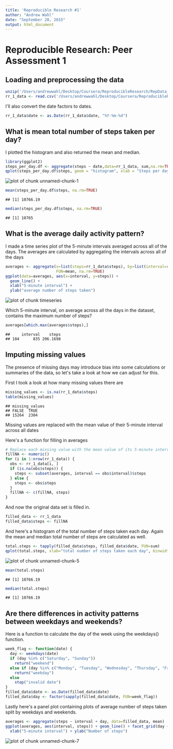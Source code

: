 ```yaml
---
title: 'Reproducible Research #1'
author: "Andrew Wahl"
date: "September 20, 2015"
output: html_document
---
```


# Reproducible Research: Peer Assessment 1

## Loading and preprocessing the data

```r
unzip('/Users/andrewwahl/Desktop/Coursera/ReproducibleResearch/RepData_PeerAssessment1/activity.zip')
rr_1_data <- read.csv('/Users/andrewwahl/Desktop/Coursera/ReproducibleResearch/activity.csv', header = TRUE)
```

I'll also convert the date factors to dates.

```r
rr_1_data$date <- as.Date(rr_1_data$date, "%Y-%m-%d")
```
## What is mean total number of steps taken per day?

I plotted the histogram and also returned the mean and median.

```r
library(ggplot2)
steps_per_day.df <- aggregate(steps ~ date,data=rr_1_data, sum,na.rm=TRUE)
qplot(steps_per_day.df$steps, geom = "histogram", xlab = "Steps per day", binwidth=1000)
```

![plot of chunk unnamed-chunk-1](figure/unnamed-chunk-1-1.png) 

```r
mean(steps_per_day.df$steps, na.rm=TRUE)
```

```
## [1] 10766.19
```

```r
median(steps_per_day.df$steps, na.rm=TRUE)
```

```
## [1] 10765
```

## What is the average daily activity pattern?

I made a time series plot of the 5-minute intervals averaged across all of the days.
The averages are calculated by aggregating the intervals across all of the days


```r
averages <- aggregate(x=list(steps=rr_1_data$steps), by=list(interval=rr_1_data$interval),
                      FUN=mean, na.rm=TRUE)
ggplot(data=averages, aes(x=interval, y=steps)) +
  geom_line() +
  xlab("5-minute interval") +
  ylab("average number of steps taken")
```

![plot of chunk timeseries](figure/timeseries-1.png) 

Which 5-minute interval, on average across all the days in the dataset, contains the maximum number of steps?

```r
averages[which.max(averages$steps),]
```

```
##     interval    steps
## 104      835 206.1698
```

## Imputing missing values

The presence of missing days may introduce bias into some calculations or summaries of the data, 
so let's take a look at how we can adjust for this.

First I took a look at how many missing values there are

```r
missing_values <- is.na(rr_1_data$steps)
table(missing_values)
```

```
## missing_values
## FALSE  TRUE 
## 15264  2304
```

Missing values are replaced with the mean value of their 5-minute interval across all dates

Here's a function for filling in averages

```r
# Replace each missing value with the mean value of its 5-minute interval
fillNA <- numeric()
for (i in 1:nrow(rr_1_data)) {
  obs <- rr_1_data[i, ]
  if (is.na(obs$steps)) {
    steps <- subset(averages, interval == obs$interval)$steps
  } else {
    steps <- obs$steps
  }
  fillNA <- c(fillNA, steps)
}
```

And now the original data set is filled in.

```r
filled_data <- rr_1_data
filled_data$steps <- fillNA
```

And here's a histogram of the total number of steps taken each day.  Again the mean and median total number of steps are calculated as well.


```r
total.steps <- tapply(filled_data$steps, filled_data$date, FUN=sum)
qplot(total.steps, xlab="total number of steps taken each day", binwidth = 1000)
```

![plot of chunk unnamed-chunk-5](figure/unnamed-chunk-5-1.png) 

```r
mean(total.steps)
```

```
## [1] 10766.19
```

```r
median(total.steps)
```

```
## [1] 10766.19
```

## Are there differences in activity patterns between weekdays and weekends?

Here is a function to calculate the day of the week using the weekdays() function.


```r
week_flag <- function(date) {
  day <- weekdays(date)
  if (day %in% c("Saturday", "Sunday"))
    return("weekend")
  else if (day %in% c("Monday", "Tuesday", "Wednesday", "Thursday", "Friday"))
    return("weekday")
  else
    stop("invalid date")
}
filled_data$date <- as.Date(filled_data$date)
filled_data$day <- factor(sapply(filled_data$date, FUN=week_flag))
```

Lastly here's a panel plot containing plots of average number of steps taken
split by weekdays and weekends.

```r
averages <- aggregate(steps ~ interval + day, data=filled_data, mean)
ggplot(averages, aes(interval, steps)) + geom_line() + facet_grid(day ~ .) +
  xlab("5-minute interval") + ylab("Number of steps")
```

![plot of chunk unnamed-chunk-7](figure/unnamed-chunk-7-1.png) 

